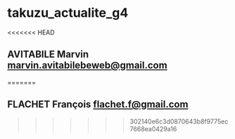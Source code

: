 # takuzu_actualite_g4
<<<<<<< HEAD

## AVITABILE Marvin marvin.avitabilebeweb@gmail.com 
=======
## FLACHET François flachet.f@gmail.com
>>>>>>> 302140e6c3d0870643b8f9775ec7668ea0429a16
